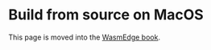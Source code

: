 # Build from source on MacOS

This page is moved into the [WasmEdge book](https://wasmedge.org/book/en/extend/build_on_mac.html).
